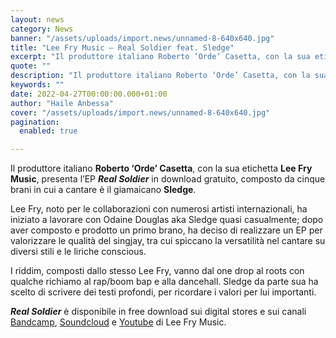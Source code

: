 ```yaml
---
layout: news
category: News
banner: "/assets/uploads/import.news/unnamed-8-640x640.jpg"
title: "Lee Fry Music – Real Soldier feat. Sledge"
excerpt: "Il produttore italiano Roberto ‘Orde’ Casetta, con la sua etichetta Lee Fry Music, presenta l’EP Real Soldier in download gratuito, composto da cinque brani in cui a cantare è il giamaicano Sledge. Lee Fry, noto per le collaborazioni con numerosi artisti internazionali, ha iniziato a lavorare con Odaine Douglas aka Sledge quasi casualmente; dopo aver composto e prodotto un primo [&hellip"
quote: ""
description: "Il produttore italiano Roberto ‘Orde’ Casetta, con la sua etichetta Lee Fry Music, presenta l’EP Real Soldier in download gratuito, composto da cinque brani in cui a cantare è il giamaicano Sledge. Lee Fry, noto per le collaborazioni con numerosi artisti internazionali, ha iniziato a lavorare con Odaine Douglas aka Sledge quasi casualmente; dopo aver composto e prodotto un primo [&hellip"
keywords: ""
date: 2022-04-27T00:00:00.000+01:00
author: "Haile Anbessa"
cover: "/assets/uploads/import.news/unnamed-8-640x640.jpg"
pagination:
  enabled: true

---
```


Il produttore italiano **Roberto ‘Orde’ Casetta**, con la sua etichetta **Lee Fry Music**, presenta l’EP _**Real Soldier**_ in download gratuito, composto da cinque brani in cui a cantare è il giamaicano **Sledge**.

Lee Fry, noto per le collaborazioni con numerosi artisti internazionali, ha iniziato a lavorare con Odaine Douglas aka Sledge quasi casualmente; dopo aver composto e prodotto un primo brano, ha deciso di realizzare un EP per valorizzare le qualità del singjay, tra cui spiccano la versatilità nel cantare su diversi stili e le liriche conscious.

I riddim, composti dallo stesso Lee Fry, vanno dal one drop al roots con qualche richiamo al rap/boom bap e alla dancehall. Sledge da parte sua ha scelto di scrivere dei testi profondi, per ricordare i valori per lui importanti.

_**Real Soldier**_ è disponibile in free download sui digital stores e sui canali [Bandcamp](https://runitagency.us3.list-manage.com/track/click?u=d1ce25b5e360c3df7324cc026&id=d535a67e9d&e=b28fcd7e48), [Soundcloud](https://runitagency.us3.list-manage.com/track/click?u=d1ce25b5e360c3df7324cc026&id=9a6a30f8ae&e=b28fcd7e48) e [Youtube](https://runitagency.us3.list-manage.com/track/click?u=d1ce25b5e360c3df7324cc026&id=cf1f58c20d&e=b28fcd7e48) di Lee Fry Music.